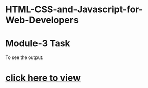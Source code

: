 # HTML-CSS-and-Javascript-for-Web-Developers

# Module-3 Task

To see the output: 

# [click here to view](https://geevar123.github.io/HTML-CSS-and-Javascript-for-Web-Developers/Assignment/Module-3/index.html)
